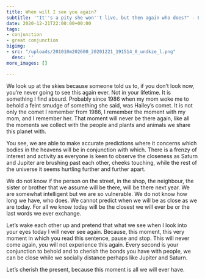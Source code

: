 ```yaml
---
title: When will I see you again?
subtitle: '"It''s a pity she won''t live, but then again who does?" - Bladerunner'
date: 2020-12-21T22:00:00+00:00
tags:
- conjunction
- great conjunction
bigimg:
- src: "/uploads/201010m202600_20201221_191514_0_undkze_l.png"
  desc: ''
more_images: []

---
```

We look up at the skies because someone told us to, if you don’t look now, you’re never going to see this again ever. Not in your lifetime. It is something I find absurd. Probably since 1986 when my mom woke me to behold a feint smudge of something she said, was Hailey’s comet. It is not only the comet I remember from 1986, I remember the moment with my mom, and I remember her. That moment will never be there again, like all the moments we collect with the people and plants and animals we share this planet with.

You see, we are able to make accurate predictions where it concerns which bodies in the heavens will be in conjunction with which. There is a frenzy of interest and activity as everyone is keen to observe the closeness as Saturn and Jupiter are brushing past each other, cheeks touching, while the rest of the universe it seems hurtling further and further apart.

We do not know if the person on the street, in the shop, the neighbour, the sister or brother that we assume will be there, will be there next year. We are somewhat intelligent but we are so vulnerable. We do not know how long we have, who does. We cannot predict when we will be as close as we are today. For all we know today will be the closest we will ever be or the last words we ever exchange.

Let’s wake each other up and pretend that what we see when I look into your eyes today I will never see again. Because, this moment, this very moment in which you read this sentence, pause and stop. This will never come again, you will not experience this again. Every second is your conjunction to behold and to cherish the bonds you have with people, we can be close while we socially distance perhaps like Jupiter and Saturn.

Let’s cherish the present, because this moment is all we will ever have.